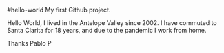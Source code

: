#hello-world
My first Github project.


Hello World, I lived in the Antelope Valley since 2002. I have commuted to Santa Clarita for 18 years, and due to the pandemic I work from home.


Thanks
Pablo P
